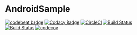 # AndroidSample

[![codebeat badge](https://codebeat.co/badges/80e261b3-e37d-45e0-95ca-de08fc639242)](https://codebeat.co/projects/github-com-ermolnik-androidsample-develop)
[![Codacy Badge](https://api.codacy.com/project/badge/Grade/823e033991a24e7bbabc4d67be90b6fa)](https://www.codacy.com/manual/ermolnik/AndroidSample?utm_source=github.com&amp;utm_medium=referral&amp;utm_content=ermolnik/AndroidSample&amp;utm_campaign=Badge_Grade)
[![CircleCI](https://circleci.com/gh/ermolnik/AndroidSample.svg?style=svg)](https://circleci.com/gh/ermolnik/AndroidSample)
[![Build Status](https://app.bitrise.io/app/c3d99dcc001c5ba2/status.svg?token=QvOPn5BgH364wrvAFo9v6A)](https://app.bitrise.io/app/c3d99dcc001c5ba2)
[![Build Status](https://travis-ci.com/ermolnik/AndroidSample.svg?branch=master)](https://travis-ci.com/ermolnik/AndroidSample)
[![codecov](https://codecov.io/gh/ermolnik/AndroidSample/branch/master/graph/badge.svg)](https://codecov.io/gh/ermolnik/AndroidSample)
